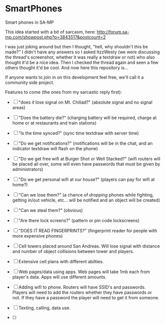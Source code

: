 # SmartPhones
Smart phones in SA-MP

This idea started with a bit of sarcasm, here: http://forum.sa-mp.com/showpost.php?p=3843517&postcount=2

I was just joking around but then I thought, "hell, why shouldn't this be made?" I didn't have any answers so I asked ItzzWesty (we were discussing the thread's screenshot, whether it was really a textdraw or not) who also thought it'd be a nice idea. Then I checked the thread again and seen a few others thought it'd be cool.
And now here this repository is...

If anyone wants to join in on this development feel free, we'll call it a community side project.


Features to come (the ones from my sarcastic reply first):

- [ ] "does it lose signal on Mt. Chiliad?" (absolute signal and no signal areas)
- [ ] "Does the battery die?" (charging battery will be required, charge at home or at restaurants and train stations)
- [ ] "Is the time synced?" (sync time textdraw with server time)
- [ ] "Do we get notifications?" (notifications will be in the chat, and an indicator textdraw will flash on the phone)
- [ ] "Do we get free wifi at Burger Shot or Well Stacked?" (wifi routers will be placed all over, some will even have passwords that must be given by administrators)
- [ ] "Do we get personal wifi at our house?" (players can pay for wifi at home?)
- [ ] "Can we lose them?" (a chance of *dropping* phones while fighting, getting in/out vehicle, etc... will be notified and an object will be created)
- [ ] "Can we steal them?" (obvious)
- [ ] "Are there lock screens?" (pattern or pin code lockscreens)
- [ ] "DOES IT READ FINGERPRINTS?" (fingerprint reader for people with more expensive phones)

- [ ] Cell towers placed around San Andreas. Will lose signal with distance and number of object collisions between tower and players.
- [ ] Extensive cell plans with different abilties.
- [ ] Web pages/data using apps. Web pages will take 1mb each from player's data. Apps will use different amounts.
- [ ] Adding wifi to phone. Routers will have SSID's and passwords. Players will need to add the routers whether they have passwords or not. If they have a password the player will need to get it from someone.
- [ ] Texting, calling, data use.
- [ ] 
